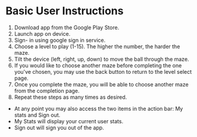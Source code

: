 # Basic User Instructions

1. Download app from the Google Play Store.
2. Launch app on device.
3. Sign- in using google sign in service.
4. Choose a level to play (1-15). The higher the number, the harder the maze.
5. Tilt the device (left, right, up, down) to move the ball through the maze. 
6. If you would like to choose another maze before completing the one you've chosen, you 
may use the back button to return to the level select page. 
7. Once you complete the maze, you will be able to choose another maze from the completion 
page. 
8. Repeat these steps as many times as desired. 

* At any point you may also access the two items in the action bar: My stats and Sign out.
* My Stats will display your current user stats.
* Sign out will sign you out of the app.